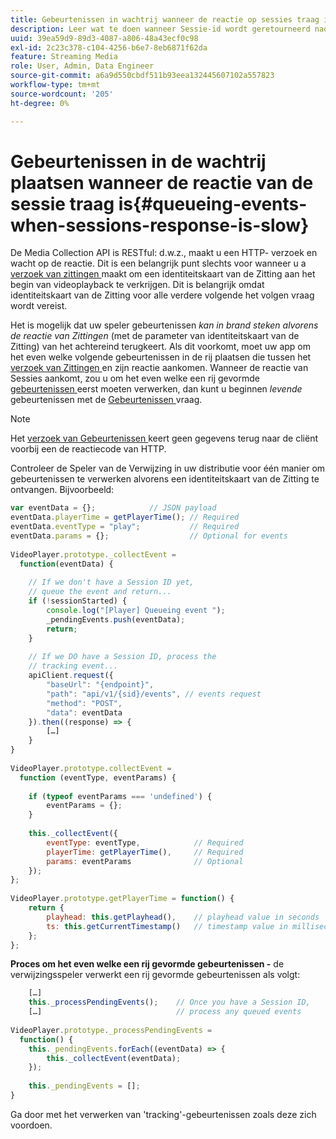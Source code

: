 ```yaml
---
title: Gebeurtenissen in wachtrij wanneer de reactie op sessies traag is
description: Leer wat te doen wanneer Sessie-id wordt geretourneerd nadat de speler gebeurtenissen heeft geactiveerd.
uuid: 39ea59d9-89d3-4087-a806-48a43ecf0c98
exl-id: 2c23c378-c104-4256-b6e7-8eb6871f62da
feature: Streaming Media
role: User, Admin, Data Engineer
source-git-commit: a6a9d550cbdf511b93eea132445607102a557823
workflow-type: tm+mt
source-wordcount: '205'
ht-degree: 0%

---
```


# Gebeurtenissen in de wachtrij plaatsen wanneer de reactie van de sessie traag is{#queueing-events-when-sessions-response-is-slow}

De Media Collection API is RESTful: d.w.z., maakt u een HTTP- verzoek en wacht op de reactie. Dit is een belangrijk punt slechts voor wanneer u a [ verzoek van zittingen ](../mc-api-ref/mc-api-sessions-req.md) maakt om een identiteitskaart van de Zitting aan het begin van videoplayback te verkrijgen. Dit is belangrijk omdat identiteitskaart van de Zitting voor alle verdere volgende het volgen vraag wordt vereist.

Het is mogelijk dat uw speler gebeurtenissen _kan in brand steken alvorens de reactie van Zittingen_ (met de parameter van identiteitskaart van de Zitting) van het achtereind terugkeert. Als dit voorkomt, moet uw app om het even welke volgende gebeurtenissen in de rij plaatsen die tussen het [ verzoek van Zittingen ](../mc-api-ref/mc-api-sessions-req.md) en zijn reactie aankomen. Wanneer de reactie van Sessies aankomt, zou u om het even welke een rij gevormde [ gebeurtenissen ](../mc-api-ref/mc-api-events-req.md) eerst moeten verwerken, dan kunt u beginnen _levende_ gebeurtenissen met de [ Gebeurtenissen ](../mc-api-ref/mc-api-events-req.md) vraag.

>[!NOTE]
>
>Het [ verzoek van Gebeurtenissen ](../mc-api-ref/mc-api-events-req.md) keert geen gegevens terug naar de cliënt voorbij een de reactiecode van HTTP.

Controleer de Speler van de Verwijzing in uw distributie voor één manier om gebeurtenissen te verwerken alvorens een identiteitskaart van de Zitting te ontvangen. Bijvoorbeeld:

```js
var eventData = {};            // JSON payload 
eventData.playerTime = getPlayerTime(); // Required 
eventData.eventType = "play";           // Required 
eventData.params = {};                  // Optional for events 
 
VideoPlayer.prototype._collectEvent =  
  function(eventData) { 
 
    // If we don't have a Session ID yet,  
    // queue the event and return... 
    if (!sessionStarted) { 
        console.log("[Player] Queueing event "); 
        _pendingEvents.push(eventData); 
        return; 
    } 
 
    // If we DO have a Session ID, process the 
    // tracking event...     
    apiClient.request({ 
        "baseUrl": "{endpoint}", 
        "path": "api/v1/{sid}/events", // events request 
        "method": "POST", 
        "data": eventData 
    }).then((response) => {   
        […] 
    } 
} 
 
VideoPlayer.prototype.collectEvent =  
  function (eventType, eventParams) { 
         
    if (typeof eventParams === 'undefined') {   
        eventParams = {}; 
    } 
 
    this._collectEvent({                   
        eventType: eventType,            // Required 
        playerTime: getPlayerTime(),     // Required 
        params: eventParams              // Optional  
    });                                    
}; 
 
VideoPlayer.prototype.getPlayerTime = function() { 
    return { 
        playhead: this.getPlayhead(),    // playhead value in seconds 
        ts: this.getCurrentTimestamp()   // timestamp value in milliseconds 
    }; 
};
```

**Proces om het even welke een rij gevormde gebeurtenissen -** de verwijzingsspeler verwerkt een rij gevormde gebeurtenissen als volgt:

```js
    […] 
    this._processPendingEvents();    // Once you have a Session ID, 
    […]                              // process any queued events 
 
VideoPlayer.prototype._processPendingEvents =  
  function() { 
    this._pendingEvents.forEach((eventData) => { 
        this._collectEvent(eventData); 
    }); 
 
    this._pendingEvents = []; 
}
```

Ga door met het verwerken van &#39;tracking&#39;-gebeurtenissen zoals deze zich voordoen.

